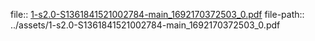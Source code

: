 file:: [1-s2.0-S1361841521002784-main_1692170372503_0.pdf](../assets/1-s2.0-S1361841521002784-main_1692170372503_0.pdf)
file-path:: ../assets/1-s2.0-S1361841521002784-main_1692170372503_0.pdf
